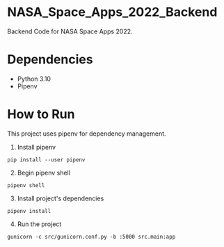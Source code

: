 # NASA_Space_Apps_2022_Backend
Backend Code for NASA Space Apps 2022.

# Dependencies
- Python 3.10
- Pipenv

# How to Run
This project uses pipenv for dependency management. 

1. Install pipenv
```
pip install --user pipenv
```

2. Begin pipenv shell
```
pipenv shell
```

3. Install project's dependencies
```
pipenv install
```

4. Run the project
```
gunicorn -c src/gunicorn.conf.py -b :5000 src.main:app
```
